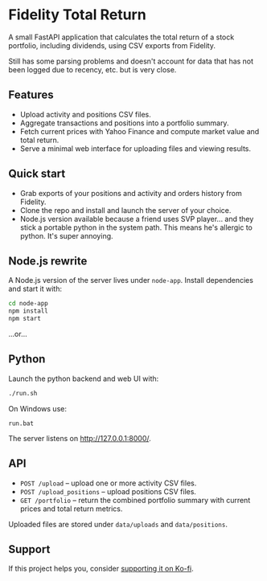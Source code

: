# Fidelity Total Return

A small FastAPI application that calculates the total return of a stock portfolio, including dividends, using CSV exports from Fidelity.

Still has some parsing problems and doesn't account for data that has not been logged due to recency, etc. but is very close.

## Features

- Upload activity and positions CSV files.
- Aggregate transactions and positions into a portfolio summary.
- Fetch current prices with Yahoo Finance and compute market value and total return.
- Serve a minimal web interface for uploading files and viewing results.

## Quick start

- Grab exports of your positions and activity and orders history from Fidelity.
- Clone the repo and install and launch the server of your choice.
- Node.js version available because a friend uses SVP player... and they stick a portable python in the system path. This means he's allergic to python. It's super annoying.

## Node.js rewrite

A Node.js version of the server lives under `node-app`. Install dependencies and start it with:

```bash
cd node-app
npm install
npm start
```

...or...

## Python

Launch the python backend and web UI with:

```bash
./run.sh
```

On Windows use:

```
run.bat
```

The server listens on http://127.0.0.1:8000/.

## API

- `POST /upload` – upload one or more activity CSV files.
- `POST /upload_positions` – upload positions CSV files.
- `GET /portfolio` – return the combined portfolio summary with current prices and total return metrics.

Uploaded files are stored under `data/uploads` and `data/positions`.

## Support

If this project helps you, consider [supporting it on Ko-fi](https://ko-fi.com/gille).
